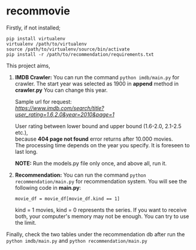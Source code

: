 

# recommovie  
  
Firstly, if not installed;  
```  
pip install virtualenv  
virtualenv /path/to/virtualenv  
source /path/to/virtualenv/source/bin/activate  
pip install -r /path/to/recommendation/requirements.txt  
```  
  
This project aims,  
  
1. **IMDB Crawler:** You can run the command ````python imdb/main.py````  for crawler. 
The start year was selected as 1900 in **append** method  in **crawler.py** You can change this year.  

	Sample url for request:   
<i>https://www.imdb.com/search/title?user_rating=1.6,2.0&year=2010&page=1</i>  

	User rating between lower bound and upper bound (1.6-2.0, 2.1-2.5 etc.),   
because **404 page not found** error returns after 10.000 movies.   
The processing time depends on the year you specify. It is foreseen to   
last long.

	**NOTE:** Run the models.py file only once, and above all, run it.

2. **Recommendation:** You can run the command ````python recommendation/main.py````  for recommendation system. 
You will see the following code in **main.py**:

	```movie_df = movie_df[movie_df.kind == 1]```

	kind = 1 movies, kind = 0 represents the series. If you want to receive both, your computer's memory 
may not be enough. You can try to use the limit.

Finally, check the two tables under the recommendation db after run the ````python imdb/main.py```` 
and ````python recommendation/main.py````



